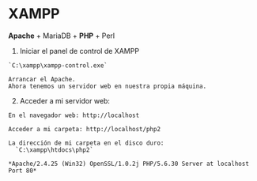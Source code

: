 XAMPP
=====

**Apache** + MariaDB + **PHP** + Perl

  1. Iniciar el panel de control de XAMPP

    `C:\xampp\xampp-control.exe`

    Arrancar el Apache.
    Ahora tenemos un servidor web en nuestra propia máquina.

  2. Acceder a mi servidor web:

    En el navegador web: http://localhost

    Acceder a mi carpeta: http://localhost/php2

    La dirección de mi carpeta en el disco duro:
      `C:\xampp\htdocs\php2`

    *Apache/2.4.25 (Win32) OpenSSL/1.0.2j PHP/5.6.30 Server at localhost Port 80*
